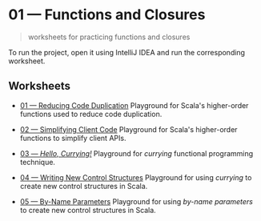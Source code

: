 # 01 &mdash; Functions and Closures
> worksheets for practicing functions and closures

To run the project, open it using IntelliJ IDEA and run the corresponding worksheet.

## Worksheets
+ [01 &mdash; Reducing Code Duplication](./01-reducing-code-duplication.sc)
Playground for Scala's higher-order functions used to reduce code duplication. 

+ [02 &mdash; Simplifying Client Code](./02-simplifying-client-code.sc)
Playground for Scala's higher-order functions to simplify client APIs.

+ [03 &mdash; *Hello, Currying!*](./03-currying.sc)
Playground for *currying* functional programming technique.

+ [04 &mdash; Writing New Control Structures](./04-writing-new-control-structures.sc)
Playground for using *currying* to create new control structures in Scala.

+ [05 &mdash; By-Name Parameters](./05-by-name-parameters.sc)
Playground for using *by-name parameters* to create new control structures in Scala.
